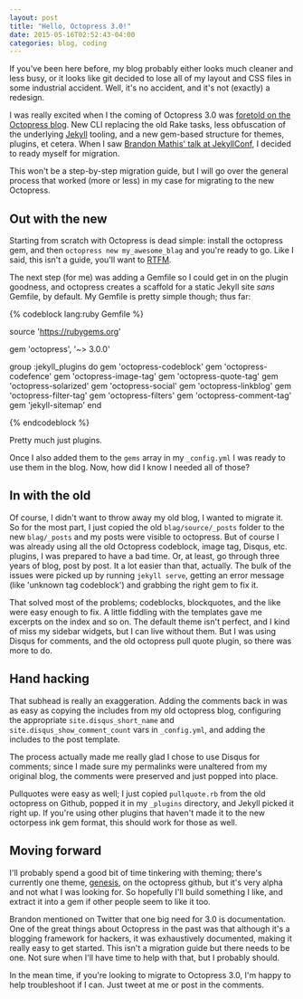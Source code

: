 ```yaml
---
layout: post
title: "Hello, Octopress 3.0!"
date: 2015-05-16T02:52:43-04:00
categories: blog, coding
---
```


If you've been here before, my blog probably either looks much cleaner
and less busy, or it looks like git decided to lose all of my layout and
CSS files in some industrial accident. Well, it's no accident, and it's
not (exactly) a redesign.

I was really excited when I the coming of Octopress 3.0 was
[foretold on the Octopress blog][octo30]. New CLI replacing the old
Rake tasks, less obfuscation of the underlying [Jekyll][jekyll] tooling,
and a new gem-based structure for themes, plugins, et cetera. When I saw
[Brandon Mathis' talk at JekyllConf][conftalk], I decided to ready myself
for migration.

This won't be a step-by-step migration guide, but I will go over the
general process that worked (more or less) in my case for migrating to
the new Octopress.

## Out with the new

Starting from scratch with Octopress is dead simple: install the octopress gem,
and then `octopress new my_awesome_blag` and you're ready to go. Like I said,
this isn't a guide, you'll want to [RTFM][rtfm].

The next step (for me) was adding a Gemfile so I could get in on the plugin
goodness, and octopress creates a scaffold for a static Jekyll site _sans_
Gemfile, by default. My Gemfile is pretty simple though; thus far:

{% codeblock lang:ruby Gemfile %}

source 'https://rubygems.org'

gem 'octopress', '~> 3.0.0'


group :jekyll_plugins do
  gem 'octopress-codeblock'
  gem 'octopress-codefence'
  gem 'octopress-image-tag'
  gem 'octopress-quote-tag'
  gem 'octopress-solarized'
  gem 'octopress-social'
  gem 'octopress-linkblog'
  gem 'octopress-filter-tag'
  gem 'octopress-filters'
  gem 'octopress-comment-tag'
  gem 'jekyll-sitemap'
end

{% endcodeblock %}

Pretty much just plugins.

Once I also added them to the `gems` array in my `_config.yml` I was ready
to use them in the blog. Now, how did I know I needed all of those?

## In with the old

Of course, I didn't want to throw away my old blog, I wanted to migrate it.
So for the most part, I just copied the old `blag/source/_posts` folder to
the new `blag/_posts` and my posts were visible to octopress. But of course
I was already using all the old Octopress codeblock, image tag, Disqus, etc.
plugins, I was prepared to have a bad time. Or, at least, go through three
years of blog, post by post. It a lot easier than that, actually. The bulk
of the issues were picked up by running `jekyll serve`, getting an error
message (like 'unknown tag codeblock') and grabbing the right gem to fix it.

That solved most of the problems; codeblocks, blockquotes, and the like were
easy enough to fix. A little fiddling with the templates gave me excerpts on
the index and so on. The default theme isn't perfect, and I kind of miss my
sidebar widgets, but I can live without them. But I was using Disqus for
comments, and the old octopress pull quote plugin, so there was more to do.

## Hand hacking

That subhead is really an exaggeration. Adding the comments back in was as
easy as copying the includes from my old octopress blog, configuring the
appropriate `site.disqus_short_name` and `site.disqus_show_comment_count` vars
in `_config.yml`, and adding the includes to the post template.

The process actually made me really glad I chose to use Disqus for comments;
since I made sure my permalinks were unaltered from my original blog, the
comments were preserved and just popped into place.

Pullquotes were easy as well; I just copied `pullquote.rb` from the old
octopress on Github, popped it in my `_plugins` directory, and Jekyll picked
it right up. If you're using other plugins that haven't made it to the new
octorpess ink gem format, this should work for those as well.

## Moving forward

I'll probably spend a good bit of time tinkering with theming; there's
currently one theme, [genesis][genesis], on the octopress github, but
it's very alpha and not what I was looking for. So hopefully I'll build
something I like, and extract it into a gem if other people seem to like
it too.

Brandon mentioned on Twitter that one big need for 3.0 is documentation.
One of the great things about Octopress in the past was that although it's
a blogging framework for hackers, it was exhaustively documented, making it
really easy to get started. This isn't a migration guide but there needs to be
one. Not sure when I'll have time to help with that, but I probably should.

In the mean time, if you're looking to migrate to Octopress 3.0, I'm happy to
help troubleshoot if I can. Just tweet at me or post in the comments.

[octo30]: http://octopress.org/2015/01/15/octopress-3.0-is-coming/
[jekyll]: http://jekyllrb.com
[conftalk]: https://www.youtube.com/watch?v=KS6e4XxY2H4
[rtfm]: https://github.com/octopress/octopress
[genesis]: https://github.com/octopress/genesis-theme
